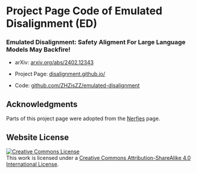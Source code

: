 # Project Page Code of Emulated Disalignment (ED)

### Emulated Disalignment: Safety Aligment For Large Language Models May Backfire!

- arXiv: [arxiv.org/abs/2402.12343](https://arxiv.org/pdf/2402.12343.pdf)

- Project Page: [disalignment.github.io/](https://disalignment.github.io/)

- Code: [github.com/ZHZisZZ/emulated-disalignment](https://github.com/ZHZisZZ/emulated-disalignment)


## Acknowledgments
Parts of this project page were adopted from the [Nerfies](https://nerfies.github.io/) page.

## Website License
<a rel="license" href="http://creativecommons.org/licenses/by-sa/4.0/"><img alt="Creative Commons License" style="border-width:0" src="https://i.creativecommons.org/l/by-sa/4.0/88x31.png" /></a><br />This work is licensed under a <a rel="license" href="http://creativecommons.org/licenses/by-sa/4.0/">Creative Commons Attribution-ShareAlike 4.0 International License</a>.
